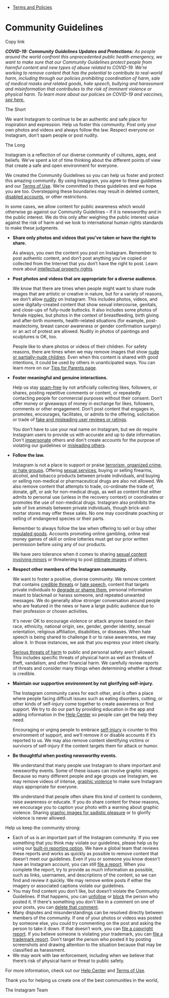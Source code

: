 *   [Terms and Policies](https://help.instagram.com/1417489251945243/?helpref=breadcrumb)

Community Guidelines
====================

Copy link

_**COVID-19: Community Guidelines Updates and Protections:** As people around the world confront this unprecedented public health emergency, we want to make sure that our Community Guidelines protect people from harmful content and new types of abuse related to COVID-19. We’re working to remove content that has the potential to contribute to real-world harm, including through our policies prohibiting coordination of harm, sale of medical masks and related goods, hate speech, bullying and harassment and misinformation that contributes to the risk of imminent violence or physical harm. To learn more about our policies on COVID-19 and vaccines, [see here.](https://help.instagram.com/697825587576762?helpref=faq_content)_

The Short

We want Instagram to continue to be an authentic and safe place for inspiration and expression. Help us foster this community. Post only your own photos and videos and always follow the law. Respect everyone on Instagram, don’t spam people or post nudity.

The Long

Instagram is a reflection of our diverse community of cultures, ages, and beliefs. We’ve spent a lot of time thinking about the different points of view that create a safe and open environment for everyone.

We created the Community Guidelines so you can help us foster and protect this amazing community. By using Instagram, you agree to these guidelines and our [Terms of Use](https://www.instagram.com/legal/terms). We’re committed to these guidelines and we hope you are too. Overstepping these boundaries may result in deleted content, [disabled accounts](https://help.instagram.com/366993040048856?helpref=faq_content), or other restrictions.

In some cases, we allow content for public awareness which would otherwise go against our Community Guidelines – if it is newsworthy and in the public interest. We do this only after weighing the public interest value against the risk of harm and we look to international human rights standards to make these judgments.

*   **Share only photos and videos that you’ve taken or have the right to share.**
    
    As always, you own the content you post on Instagram. Remember to post authentic content, and don’t post anything you’ve copied or collected from the Internet that you don’t have the right to post. Learn more about [intellectual property rights](https://help.instagram.com/126382350847838?helpref=faq_content).
    
*   **Post photos and videos that are appropriate for a diverse audience.**
    
    We know that there are times when people might want to share nude images that are artistic or creative in nature, but for a variety of reasons, we don’t allow [nudity](https://l.instagram.com/?u=https%3A%2F%2Fwww.facebook.com%2Fcommunitystandards%2Fadult_nudity_sexual_activity&e=AT2GxyyIyU3Fl0QKfLQV-Jxus_NMjNnoia8A6zBoC8DmnlI_iCeb0CGfaCkvAmGeEs1IX4VuW--9sjUdeEuDTx4C5ZywgJc9XTXdeJvHR1DtWwvh8-xFGpNUZmltU7pNyJp3E7kc1xuAQt2_X6vZ6g) on Instagram. This includes photos, videos, and some digitally-created content that show sexual intercourse, genitals, and close-ups of fully-nude buttocks. It also includes some photos of female nipples, but photos in the context of breastfeeding, birth giving and after-birth moments, health-related situations (for example, post-mastectomy, breast cancer awareness or gender confirmation surgery) or an act of protest are allowed. Nudity in photos of paintings and sculptures is OK, too.
    
    People like to share photos or videos of their children. For safety reasons, there are times when we may remove images that show [nude or partially-nude children](https://l.instagram.com/?u=https%3A%2F%2Fwww.facebook.com%2Fcommunitystandards%2Fchild_nudity_sexual_exploitation&e=AT2GxyyIyU3Fl0QKfLQV-Jxus_NMjNnoia8A6zBoC8DmnlI_iCeb0CGfaCkvAmGeEs1IX4VuW--9sjUdeEuDTx4C5ZywgJc9XTXdeJvHR1DtWwvh8-xFGpNUZmltU7pNyJp3E7kc1xuAQt2_X6vZ6g). Even when this content is shared with good intentions, it could be used by others in unanticipated ways. You can learn more on our [Tips for Parents page](https://help.instagram.com/154475974694511/?helpref=faq_content).
    
*   **Foster meaningful and genuine interactions.**
    
    Help us stay [spam-free](https://l.instagram.com/?u=https%3A%2F%2Fwww.facebook.com%2Fcommunitystandards%2Fspam&e=AT2GxyyIyU3Fl0QKfLQV-Jxus_NMjNnoia8A6zBoC8DmnlI_iCeb0CGfaCkvAmGeEs1IX4VuW--9sjUdeEuDTx4C5ZywgJc9XTXdeJvHR1DtWwvh8-xFGpNUZmltU7pNyJp3E7kc1xuAQt2_X6vZ6g) by not artificially collecting likes, followers, or shares, posting repetitive comments or content, or repeatedly contacting people for commercial purposes without their consent. Don’t offer money or giveaways of money in exchange for likes, followers, comments or other engagement. Don’t post content that engages in, promotes, encourages, facilitates, or admits to the offering, solicitation or trade of [fake and misleading user reviews or ratings](https://l.instagram.com/?u=https%3A%2F%2Fwww.facebook.com%2Fcommunitystandards%2Ffraud_deception&e=AT2GxyyIyU3Fl0QKfLQV-Jxus_NMjNnoia8A6zBoC8DmnlI_iCeb0CGfaCkvAmGeEs1IX4VuW--9sjUdeEuDTx4C5ZywgJc9XTXdeJvHR1DtWwvh8-xFGpNUZmltU7pNyJp3E7kc1xuAQt2_X6vZ6g).
    
    You don’t have to use your real name on Instagram, but we do require Instagram users to provide us with accurate and up to date information. Don't [impersonate](https://l.instagram.com/?u=https%3A%2F%2Fwww.facebook.com%2Fcommunitystandards%2Fmisrepresentation&e=AT2GxyyIyU3Fl0QKfLQV-Jxus_NMjNnoia8A6zBoC8DmnlI_iCeb0CGfaCkvAmGeEs1IX4VuW--9sjUdeEuDTx4C5ZywgJc9XTXdeJvHR1DtWwvh8-xFGpNUZmltU7pNyJp3E7kc1xuAQt2_X6vZ6g) others and don't create accounts for the purpose of violating our guidelines or [misleading others](https://l.instagram.com/?u=https%3A%2F%2Ftransparency.fb.com%2Fpolicies%2Fcommunity-standards%2Finauthentic-behavior%2F&e=AT2GxyyIyU3Fl0QKfLQV-Jxus_NMjNnoia8A6zBoC8DmnlI_iCeb0CGfaCkvAmGeEs1IX4VuW--9sjUdeEuDTx4C5ZywgJc9XTXdeJvHR1DtWwvh8-xFGpNUZmltU7pNyJp3E7kc1xuAQt2_X6vZ6g).
    
*   **Follow the law.**
    
    Instagram is not a place to support or praise [terrorism, organized crime, or hate groups](https://l.instagram.com/?u=https%3A%2F%2Fwww.facebook.com%2Fcommunitystandards%2Fdangerous_individuals_organizations&e=AT2GxyyIyU3Fl0QKfLQV-Jxus_NMjNnoia8A6zBoC8DmnlI_iCeb0CGfaCkvAmGeEs1IX4VuW--9sjUdeEuDTx4C5ZywgJc9XTXdeJvHR1DtWwvh8-xFGpNUZmltU7pNyJp3E7kc1xuAQt2_X6vZ6g). Offering [sexual services](https://l.instagram.com/?u=https%3A%2F%2Fwww.facebook.com%2Fcommunitystandards%2Fsexual_solicitation&e=AT2GxyyIyU3Fl0QKfLQV-Jxus_NMjNnoia8A6zBoC8DmnlI_iCeb0CGfaCkvAmGeEs1IX4VuW--9sjUdeEuDTx4C5ZywgJc9XTXdeJvHR1DtWwvh8-xFGpNUZmltU7pNyJp3E7kc1xuAQt2_X6vZ6g), buying or selling firearms, alcohol, and tobacco products between private individuals, and buying or selling non-medical or pharmaceutical drugs are also not allowed. We also remove content that attempts to trade, co-ordinate the trade of, donate, gift, or ask for non-medical drugs, as well as content that either admits to personal use (unless in the recovery context) or coordinates or promotes the use of non-medical drugs. Instagram also prohibits the sale of live animals between private individuals, though brick-and-mortar stores may offer these sales. No one may coordinate poaching or selling of endangered species or their parts.
    
    Remember to always follow the law when offering to sell or buy other [regulated goods](https://l.instagram.com/?u=https%3A%2F%2Fwww.facebook.com%2Fcommunitystandards%2Fregulated_goods&e=AT2GxyyIyU3Fl0QKfLQV-Jxus_NMjNnoia8A6zBoC8DmnlI_iCeb0CGfaCkvAmGeEs1IX4VuW--9sjUdeEuDTx4C5ZywgJc9XTXdeJvHR1DtWwvh8-xFGpNUZmltU7pNyJp3E7kc1xuAQt2_X6vZ6g). Accounts promoting online gambling, online real money games of skill or online lotteries must get our prior written permission before using any of our products.
    
    We have zero tolerance when it comes to sharing [sexual content involving minors](https://l.instagram.com/?u=https%3A%2F%2Fwww.facebook.com%2Fcommunitystandards%2Fchild_nudity_sexual_exploitation&e=AT2GxyyIyU3Fl0QKfLQV-Jxus_NMjNnoia8A6zBoC8DmnlI_iCeb0CGfaCkvAmGeEs1IX4VuW--9sjUdeEuDTx4C5ZywgJc9XTXdeJvHR1DtWwvh8-xFGpNUZmltU7pNyJp3E7kc1xuAQt2_X6vZ6g) or threatening to post [intimate images](https://l.instagram.com/?u=https%3A%2F%2Fwww.facebook.com%2Fcommunitystandards%2Fsexual_exploitation_adults&e=AT2GxyyIyU3Fl0QKfLQV-Jxus_NMjNnoia8A6zBoC8DmnlI_iCeb0CGfaCkvAmGeEs1IX4VuW--9sjUdeEuDTx4C5ZywgJc9XTXdeJvHR1DtWwvh8-xFGpNUZmltU7pNyJp3E7kc1xuAQt2_X6vZ6g) of others.
    
*   **Respect other members of the Instagram community.**
    
    We want to foster a positive, diverse community. We remove content that contains [credible threats](https://l.instagram.com/?u=https%3A%2F%2Fwww.facebook.com%2Fcommunitystandards%2Fcredible_violence&e=AT2GxyyIyU3Fl0QKfLQV-Jxus_NMjNnoia8A6zBoC8DmnlI_iCeb0CGfaCkvAmGeEs1IX4VuW--9sjUdeEuDTx4C5ZywgJc9XTXdeJvHR1DtWwvh8-xFGpNUZmltU7pNyJp3E7kc1xuAQt2_X6vZ6g) or [hate speech](https://l.instagram.com/?u=https%3A%2F%2Fwww.facebook.com%2Fcommunitystandards%2Fhate_speech&e=AT2GxyyIyU3Fl0QKfLQV-Jxus_NMjNnoia8A6zBoC8DmnlI_iCeb0CGfaCkvAmGeEs1IX4VuW--9sjUdeEuDTx4C5ZywgJc9XTXdeJvHR1DtWwvh8-xFGpNUZmltU7pNyJp3E7kc1xuAQt2_X6vZ6g), content that targets private individuals to [degrade or shame them](https://l.instagram.com/?u=https%3A%2F%2Fwww.facebook.com%2Fcommunitystandards%2Fbullying&e=AT2GxyyIyU3Fl0QKfLQV-Jxus_NMjNnoia8A6zBoC8DmnlI_iCeb0CGfaCkvAmGeEs1IX4VuW--9sjUdeEuDTx4C5ZywgJc9XTXdeJvHR1DtWwvh8-xFGpNUZmltU7pNyJp3E7kc1xuAQt2_X6vZ6g), personal information meant to blackmail or harass someone, and repeated unwanted messages. We do generally allow stronger conversation around people who are featured in the news or have a large public audience due to their profession or chosen activities.
    
    It's never OK to encourage violence or attack anyone based on their race, ethnicity, national origin, sex, gender, gender identity, sexual orientation, religious affiliation, disabilities, or diseases. When hate speech is being shared to challenge it or to raise awareness, we may allow it. In those instances, we ask that you express your intent clearly.
    
    [Serious threats of harm](https://l.instagram.com/?u=https%3A%2F%2Fwww.facebook.com%2Fcommunitystandards%2Fcredible_violence&e=AT2GxyyIyU3Fl0QKfLQV-Jxus_NMjNnoia8A6zBoC8DmnlI_iCeb0CGfaCkvAmGeEs1IX4VuW--9sjUdeEuDTx4C5ZywgJc9XTXdeJvHR1DtWwvh8-xFGpNUZmltU7pNyJp3E7kc1xuAQt2_X6vZ6g) to public and personal safety aren't allowed. This includes specific threats of physical harm as well as threats of theft, vandalism, and other financial harm. We carefully review reports of threats and consider many things when determining whether a threat is credible.
    
*   **Maintain our supportive environment by not glorifying self-injury.**
    
    The Instagram community cares for each other, and is often a place where people facing difficult issues such as eating disorders, cutting, or other kinds of self-injury come together to create awareness or find support. We try to do our part by providing education in the app and adding information in the [Help Center](https://help.instagram.com/) so people can get the help they need.
    
    Encouraging or urging people to embrace [self-injury](https://l.instagram.com/?u=https%3A%2F%2Fwww.facebook.com%2Fcommunitystandards%2Fsuicide_self_injury_violence&e=AT2GxyyIyU3Fl0QKfLQV-Jxus_NMjNnoia8A6zBoC8DmnlI_iCeb0CGfaCkvAmGeEs1IX4VuW--9sjUdeEuDTx4C5ZywgJc9XTXdeJvHR1DtWwvh8-xFGpNUZmltU7pNyJp3E7kc1xuAQt2_X6vZ6g) is counter to this environment of support, and we’ll remove it or disable accounts if it’s reported to us. We may also remove content identifying victims or survivors of self-injury if the content targets them for attack or humor.
    
*   **Be thoughtful when posting newsworthy events.**
    
    We understand that many people use Instagram to share important and newsworthy events. Some of these issues can involve graphic images. Because so many different people and age groups use Instagram, we may remove videos of intense, [graphic violence](https://l.instagram.com/?u=https%3A%2F%2Fwww.facebook.com%2Fcommunitystandards%2Fgraphic_violence&e=AT2GxyyIyU3Fl0QKfLQV-Jxus_NMjNnoia8A6zBoC8DmnlI_iCeb0CGfaCkvAmGeEs1IX4VuW--9sjUdeEuDTx4C5ZywgJc9XTXdeJvHR1DtWwvh8-xFGpNUZmltU7pNyJp3E7kc1xuAQt2_X6vZ6g) to make sure Instagram stays appropriate for everyone.
    
    We understand that people often share this kind of content to condemn, raise awareness or educate. If you do share content for these reasons, we encourage you to caption your photo with a warning about graphic violence. Sharing [graphic images for sadistic pleasure](https://l.instagram.com/?u=https%3A%2F%2Fwww.facebook.com%2Fcommunitystandards%2Fcruel_insensitive&e=AT2GxyyIyU3Fl0QKfLQV-Jxus_NMjNnoia8A6zBoC8DmnlI_iCeb0CGfaCkvAmGeEs1IX4VuW--9sjUdeEuDTx4C5ZywgJc9XTXdeJvHR1DtWwvh8-xFGpNUZmltU7pNyJp3E7kc1xuAQt2_X6vZ6g) or to glorify violence is never allowed.
    

Help us keep the community strong:

*   Each of us is an important part of the Instagram community. If you see something that you think may violate our guidelines, please help us by using our [built-in reporting option](https://help.instagram.com/165828726894770?helpref=faq_content). We have a global team that reviews these reports and works as quickly as possible to remove content that doesn’t meet our guidelines. Even if you or someone you know doesn’t have an Instagram account, you can still [file a report](https://help.instagram.com/contact/383679321740945). When you complete the report, try to provide as much information as possible, such as links, usernames, and descriptions of the content, so we can find and review it quickly. We may remove entire posts if either the imagery or associated captions violate our guidelines.
*   You may find content you don’t like, but doesn’t violate the Community Guidelines. If that happens, you can [unfollow](https://help.instagram.com/286340048138725?helpref=faq_content) or [block](https://help.instagram.com/426700567389543/?helpref=faq_content) the person who posted it. If there's something you don't like in a comment on one of your posts, you can [delete that comment](https://help.instagram.com/289098941190483?helpref=faq_content).
*   Many disputes and misunderstandings can be resolved directly between members of the community. If one of your photos or videos was posted by someone else, you could try commenting on the post and asking the person to take it down. If that doesn’t work, you can [file a copyright report](https://help.instagram.com/126382350847838?helpref=faq_content). If you believe someone is violating your trademark, you can [file a trademark report](https://help.instagram.com/222826637847963?helpref=faq_content). Don't target the person who posted it by posting screenshots and drawing attention to the situation because that may be classified as harassment.
*   We may work with law enforcement, including when we believe that there’s risk of physical harm or threat to public safety.

For more information, check out our [Help Center](https://help.instagram.com/) and [Terms of Use](https://l.instagram.com/?u=http%3A%2F%2Finstagram.com%2Flegal%2Fterms%2F%23&e=AT2GxyyIyU3Fl0QKfLQV-Jxus_NMjNnoia8A6zBoC8DmnlI_iCeb0CGfaCkvAmGeEs1IX4VuW--9sjUdeEuDTx4C5ZywgJc9XTXdeJvHR1DtWwvh8-xFGpNUZmltU7pNyJp3E7kc1xuAQt2_X6vZ6g).

Thank you for helping us create one of the best communities in the world,

The Instagram Team